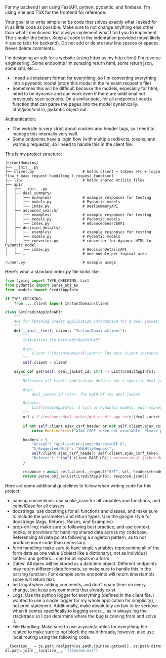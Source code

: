 For my backend I am using FastAPI, python, pydantic, and firebase. I'm using Vite and TSX for the frontend for reference.

Your goal is to write simple no bs code that solves exactly what I asked for in as little code as possible. Make sure to not change anything else other than what I mentioned. But always implement what I told you to implement. The simpler the better. Keep all code in the indentation provided (most likely 4 space tabs for backend). Do not add or delete new line spaces or spaces. Never delete comments.

I'm designing an sdk for a website (using httpx as my http client) I'm reverse engineering. Some endpoints I'm scraping return html, some return json, some xml, etc...:
* I need a consistent format for everything, so I'm converting everything into a pydantic model (store this model in the relevant request's file)
* Sometimes this will be difficult because the models, especially for html, need to be dynamic and can work even if there are additional not previously seen sections. On a similar note, for all endpoints I need a function that can parse the pages into the model dynamically. html/json/xml in, pydantic object out.

Authentication:
* The website is very strict about cookies and header tags, so I need to manage this internally very well.
* Some endpoints have a login flow (with multiple redirects, tokens, and warmup requests), so I need to handle this in the client file.

This is my project structure:
```
instantdomains/
├── __init__.py
├── client.py                      # holds client + tokens etc + login flow + base request handiling (_request function)
├── lib/                           # holds shared utility files
├── api/
│   ├── __init__.py
│   ├── deal_summary/
│   │   ├── examples/              # example responses for testing
│   │   ├── models.py              # Pydantic models
│   │   └── index.py               # DealSummaryAPI
│   ├── advanced_search/
│   │   ├── examples/              # example responses for testing
│   │   ├── models.py              # Pydantic models
│   │   └── index.py               # AdvancedSearchAPI
│   ├── decision_details/
│   │   ├── examples/              # example responses for testing
│   │   ├── models.py              # Pydantic models
│   │   ├── converter.py           # converter for dynamic HTML to Pydantic model
│   │   └── index.py               # DecisionDetailsAPI
│   └── …                          # one module per logical area

runner.py                          # example usage
```

Here's what a standard index.py file looks like:
```python
from typing import TYPE_CHECKING, List
from pydantic import parse_obj_as
from .models import CreditAppInfo

if TYPE_CHECKING:
    from ....client import InstantDomainsClient

class GetCreditAppInfoAPI:
    """
    API for fetching credit application information for a deal jacket.
    """
    def __init__(self, client: "InstantDomainsClient"):
        """
        Initializes the GetCreditAppInfoAPI.

        Args:
            client ("InstantDomainsClient"): The main client instance.
        """
        self.client = client

    async def get(self, deal_jacket_id: str) -> List[CreditAppInfo]:
        """
        Retrieves all credit application details for a specific deal jacket.

        Args:
            deal_jacket_id (str): The UUID of the deal jacket.

        Returns:
            List[CreditAppInfo]: A list of Pydantic models, each representing a credit application.
        """
        url = f"/customer/deal-jacket/get-credit-app-info/{deal_jacket_id}"
        
        if not self.client.ajax_csrf_header or not self.client.ajax_csrf_token:
            raise RuntimeError("AJAX CSRF token not available. Please perform a page view first to extract it.")

        headers = {
            "Accept": "application/json;charset=UTF-8",
            "X-Requested-With": "XMLHttpRequest",
            self.client.ajax_csrf_header: self.client.ajax_csrf_token,
            "Referer": f"{self.client.BASE_URL}/customer/deal-jacket-deal-summary",
        }

        response = await self.client._request("GET", url, headers=headers)
        return parse_obj_as(List[CreditAppInfo], response.json())

```


Here are some additional guidelines to follow when writing code for this project:
- naming conventions: use snake_case for all variables and functions, and camelCase for all classes.
- docstrings: use docstrings for all functions and classes, and make sure to include the parameters and return types. Use the google style for docstrings (Args, Returns, Raises, and Examples)
- prop-drilling: make sure to following best practice, and use context, hooks, or providers for handling shared data across my codebase. Referencing all data points following a singleton pattern, as to not produce more code than necessary.
- form handling: make sure to have single variables representing all of the form data as one value (/object like a dictionary), not as individual setters and getters... one for all inputs in a form
- Dates: All dates will be stored as a datetime object. Different endpoints may return different date formats, so make sure to handle this in the parsing function. For example some endpoints will return timestampls, some will return text.
- be frugal when adding comments, and don't spam them on every change, but keep any comments that already exist.
- Logs: Use the python logger for everything (defined in the client file. I wanted to use a single logger for my whole application for simplicity), not print statement. Additionally, make absolutely certain to be verbose when it comes specifically to logging errors... as in always log the stacktrace so I can determine where the bug is coming from and solve it...
- File Handling: Make sure to use asyncio/aiofiles for everything file related to make sure to not block the main threads, however, also use local routing using the following code: 
```python
__location__ = os.path.realpath(os.path.join(os.getcwd(), os.path.dirname(__file__)))
os.path.join(__location__, 'filename.ext')
```
